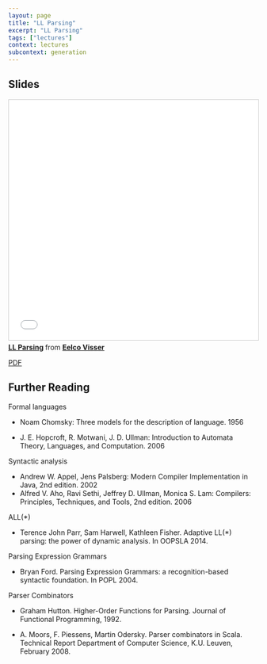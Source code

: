 ```yaml
---
layout: page
title: "LL Parsing"
excerpt: "LL Parsing"
tags: ["lectures"]
context: lectures
subcontext: generation
---
```


## Slides

<iframe src="//www.slideshare.net/slideshow/embed_code/key/bE6c6jyQF7ho6H" width="595" height="485" frameborder="0" marginwidth="0" marginheight="0" scrolling="no" style="border:1px solid #CCC; border-width:1px; margin-bottom:5px; max-width: 100%;" allowfullscreen> </iframe> <div style="margin-bottom:5px"> <strong> <a href="//www.slideshare.net/eelcovisser/ll-parsing" title="LL Parsing" target="_blank">LL Parsing</a> </strong> from <strong><a target="_blank" href="//www.slideshare.net/eelcovisser">Eelco Visser</a></strong> </div>

[PDF](https://github.com/TUDelft-IN4303-2016/lectures/blob/master/14-LL-parsing/cc-ll-parsing.pdf) 

## Further Reading

Formal languages

* Noam Chomsky: Three models for the description of language. 1956

* J. E. Hopcroft, R. Motwani, J. D. Ullman: Introduction to Automata Theory, Languages, and Computation. 2006

Syntactic analysis

* Andrew W. Appel, Jens Palsberg: Modern Compiler Implementation in Java, 2nd edition. 2002
* Alfred V. Aho, Ravi Sethi, Jeffrey D. Ullman, Monica S. Lam: Compilers: Principles, Techniques, and Tools, 2nd edition. 2006

ALL(*)

* Terence John Parr, Sam Harwell, Kathleen Fisher. Adaptive LL(*) parsing: the power of dynamic analysis. In OOPSLA 2014.

Parsing Expression Grammars

* Bryan Ford. Parsing Expression Grammars: a recognition-based syntactic foundation. In POPL 2004.

Parser Combinators

* Graham Hutton. Higher-Order Functions for Parsing. Journal of Functional Programming, 1992.

* A. Moors, F. Piessens, Martin Odersky. Parser combinators in Scala. Technical Report Department of Computer Science, K.U. Leuven, February 2008.
